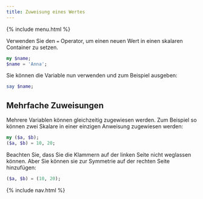 ```yaml
---
title: Zuweisung eines Wertes
---
```


{% include menu.html %}

Verwenden Sie den `=` Operator, um einen neuen Wert in einen skalaren Container zu setzen.

```raku
my $name;
$name = 'Anna';
```

Sie können die Variable nun verwenden und zum Beispiel ausgeben:

```raku
say $name;
```

## Mehrfache Zuweisungen

Mehrere Variablen können gleichzeitig zugewiesen werden. Zum Beispiel so können zwei Skalare in einer einzigen Anweisung zugewiesen werden:

```raku
my ($a, $b);
($a, $b) = 10, 20;
```

Beachten Sie, dass Sie die Klammern auf der linken Seite nicht weglassen können. Aber Sie können sie zur Symmetrie auf der rechten Seite hinzufügen:

```raku
($a, $b) = (10, 20);
```

{% include nav.html %}